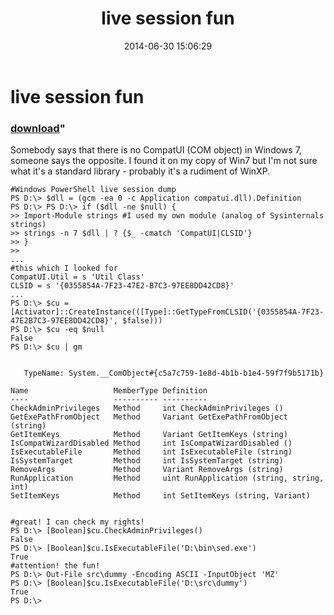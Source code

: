 ﻿---
pid:            5270
parent:         0
children:       
poster:         greg zakharov
title:          live session fun
date:           2014-06-30 15:06:29
format:         posh
---

# live session fun

### [download](5270.ps1)"

Somebody says that there is no CompatUI (COM object) in Windows 7, someone says the opposite. I found it on my copy of Win7 but I'm not sure what it's a standard library - probably it's a rudiment of WinXP.

```posh
#Windows PowerShell live session dump
PS D:\> $dll = (gcm -ea 0 -c Application compatui.dll).Definition
PS D:\> PS D:\> if ($dll -ne $null) {
>> Import-Module strings #I used my own module (analog of Sysinternals strings)
>> strings -n 7 $dll | ? {$_ -cmatch 'CompatUI|CLSID'}
>> }
>>
...
#this which I looked for
CompatUI.Util = s 'Util Class'
CLSID = s '{0355854A-7F23-47E2-B7C3-97EE8DD42CD8}'
...
PS D:\> $cu = [Activator]::CreateInstance(([Type]::GetTypeFromCLSID('{0355854A-7F23-47E2B7C3-97EE8DD42CD8}', $false)))
PS D:\> $cu -eq $null
False
PS D:\> $cu | gm


   TypeName: System.__ComObject#{c5a7c759-1e8d-4b1b-b1e4-59f7f9b5171b}

Name                   MemberType Definition
----                   ---------- ----------
CheckAdminPrivileges   Method     int CheckAdminPrivileges ()
GetExePathFromObject   Method     Variant GetExePathFromObject (string)
GetItemKeys            Method     Variant GetItemKeys (string)
IsCompatWizardDisabled Method     int IsCompatWizardDisabled ()
IsExecutableFile       Method     int IsExecutableFile (string)
IsSystemTarget         Method     int IsSystemTarget (string)
RemoveArgs             Method     Variant RemoveArgs (string)
RunApplication         Method     uint RunApplication (string, string, int)
SetItemKeys            Method     int SetItemKeys (string, Variant)


#great! I can check my rights!
PS D:\> [Boolean]$cu.CheckAdminPrivileges()
False
PS D:\> [Boolean]$cu.IsExecutableFile('D:\bin\sed.exe')
True
#attention! the fun!
PS D:\> Out-File src\dummy -Encoding ASCII -InputObject 'MZ'
PS D:\> [Boolean]$cu.IsExecutableFile('D:\src\dummy')
True
PS D:\> 
```
